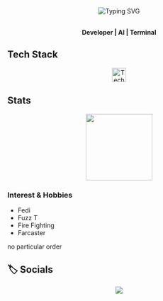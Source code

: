 <!--
  Profile README: Unique Animated Section for gaurav-bhardwaj29
  - Pinned Projects (curate manually)
  - Only public repos in "More Projects"
  - Horizontal Gists section
  - Subtle SVG/CSS animation
  - Interests: AI, OSS, Systems, Creative Coding
-->

<div align="center">
  <img src="https://readme-typing-svg.herokuapp.com?font=Fira+Code&duration=2000&pause=700&color=3CF2FF&random=false&center=true&vCenter=true&width=450&lines=Hi+,+I'm+Gaurav+%F0%9F%91%8B;AI+%5C+Systems+%5C+Open+Source+%5C+Shipping;Welcome+to+my+GitHub!+%F0%9F%8C%90" alt="Typing SVG" />
</div>

<br>

<p align="center">
  <b> Developer | AI | Terminal</b>
</p>


## Tech Stack
<p align="center">
  <img src="https://skillicons.dev/icons?i=python,pytorch,c,swift,apple,bash,aws,gcp,linux,vim,git,docker,zig" alt="Tech stack icons" height="32"/>
</p>


## Stats

<div align="center">
  <img src="https://github-readme-streak-stats.herokuapp.com?user=solarpunkin&theme=react" height="150"/>
</div>

### Interest & Hobbies

- Fedi
- Fuzz T
- Fire Fighting
- Farcaster

no particular order

## 🏷️ Socials

<p align="center">
  <a href="mailto:gaurxv@proton.me"><img src="https://img.shields.io/badge/email-D14836?style=for-the-badge&logo=gmail&logoColor=white"/></a>
</p>



